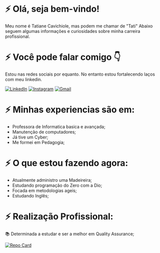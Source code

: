 # ⚡ Olá, seja bem-vindo!

Meu nome é Tatiane Cavichiole, mas podem me chamar de "Tati"
Abaixo seguem algumas informações e curiosidades sobre minha carreira profissional.

# ⚡ Você pode falar comigo 👇
Estou nas redes sociais por equanto. No entanto estou fortalecendo laços com meu linkedin.

[![LinkedIn](https://img.shields.io/badge/LinkedIn-0077B5?style=for-the-badge&logo=linkedin&logoColor=white)](https://www.linkedin.com/in/tatiane-cavichiole-1ab8b329b/)
[![Instagram](https://img.shields.io/badge/Instagram-0077B5?style=for-the-badge&logo=instagram&logoColor=white)](https://www.instagram.com/tatiane_cavichiole)
[![Gmail](https://img.shields.io/badge/Gmail-0077B5?style=for-the-badge&logo=gmail&logoColor=red)](mailto:tatianecavichiole@gmail.com)
# ⚡ Minhas experiencias são em:
- Professora de Informatica basica e avançada;
- Manutenção de computadores;
- Já tive um Cyber;
- Me formei em Pedagogia;

# ⚡ O que estou fazendo agora:
- Atualmente administro uma Madeireira;
- Estudando programação do Zero com a Dio;
- Focada em metodologias ageis;
- Estudando Inglês;


# ⚡ Realização Profissional:
📚 Determinada a estudar e ser a melhor em Quality Assurance;



[![Repo Card](https://github-readme-stats.vercel.app/api/pin/?username=TatiCavichiole&repo=dio-lab-open-source&bg_color=000&border_color=30A3DC&show_icons=true&icon_color=30A3DC&title_color=E94D5F&text_color=FFF)](https://github.com/TatiCavichiole/dio-lab-open-source)

